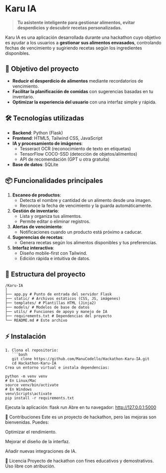# Karu IA

> **Tu asistente inteligente para gestionar alimentos, evitar desperdicios y descubrir recetas personalizadas.**

Karu IA es una aplicación desarrollada durante una hackathon cuyo objetivo es ayudar a los usuarios a **gestionar sus alimentos envasados**, controlando fechas de vencimiento y sugiriendo recetas según los ingredientes disponibles.

## 🚀 Objetivo del proyecto
- **Reducir el desperdicio de alimentos** mediante recordatorios de vencimiento.
- **Facilitar la planificación de comidas** con sugerencias basadas en tu inventario.
- **Optimizar la experiencia del usuario** con una interfaz simple y rápida.

## 🛠️ Tecnologías utilizadas
- **Backend**: Python (Flask)
- **Frontend**: HTML5, Tailwind CSS, JavaScript
- **IA y procesamiento de imágenes**:
  - Tesseract OCR (reconocimiento de texto en etiquetas)
  - TensorFlow COCO-SSD (detección de objetos/alimentos)
  - API de recomendación (GPT u otra gratuita)
- **Base de datos**: SQLite

## 📦 Funcionalidades principales
1. **Escaneo de productos**:  
   - Detecta el nombre y cantidad de un alimento desde una imagen.  
   - Reconoce la fecha de vencimiento y la guarda automáticamente.  
2. **Gestión de inventario**:  
   - Lista y organiza tus alimentos.  
   - Permite editar o eliminar registros.  
3. **Alertas de vencimiento**:  
   - Notificaciones cuando un producto está próximo a caducar.  
4. **Sugerencias de recetas**:  
   - Genera recetas según los alimentos disponibles y tus preferencias.  
5. **Interfaz interactiva**:  
   - Diseño mobile-first con Tailwind.  
   - Edición rápida e intuitiva de datos.

## 📂 Estructura del proyecto
```
/Karu-IA
│
├── app.py # Punto de entrada del servidor Flask
├── static/ # Archivos estáticos (CSS, JS, imágenes)
├── templates/ # Plantillas HTML (Jinja2)
├── models/ # Modelos de base de datos
├── utils/ # Funciones de apoyo y manejo de IA
├── requirements.txt # Dependencias del proyecto
└── README.md # Este archivo
```


## ⚡ Instalación
```
1. Clona el repositorio:
   ```bash
   git clone https://github.com/ManuCodello/Hackathon-Karu-IA.git
   cd Hackathon-Karu-IA
Crea un entorno virtual e instala dependencias:
```
```
python -m venv venv
# En Linux/Mac
source venv/bin/activate
# En Windows
venv\Scripts\activate
pip install -r requirements.txt
```
Ejecuta la aplicación:
flask run
Abre en tu navegador:
http://127.0.0.1:5000

🤝 Contribuciones
Este es un proyecto de hackathon, pero las mejoras son bienvenidas. Puedes:

Optimizar el rendimiento.

Mejorar el diseño de la interfaz.

Añadir nuevas integraciones de IA.

📜 Licencia
Proyecto de hackathon con fines educativos y demostrativos.
Uso libre con atribución.
